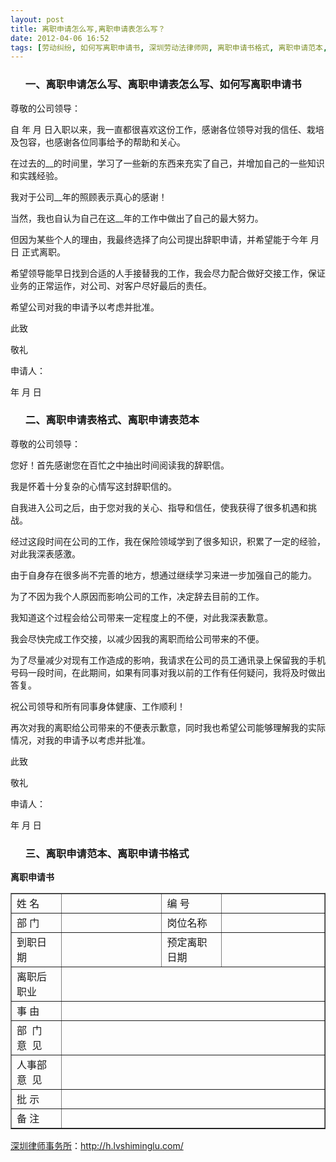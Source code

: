 ```yaml
---
layout: post
title: 离职申请怎么写,离职申请表怎么写？
date: 2012-04-06 16:52
tags: [劳动纠纷, 如何写离职申请书, 深圳劳动法律师网, 离职申请书格式, 离职申请范本, 离职申请表格式, 离职申请表范本]
---
```

<ol>
<h3>一、离职申请怎么写、离职申请表怎么写、如何写离职申请书</h3>
</ol>
尊敬的公司领导：

自 年 月 日入职以来，我一直都很喜欢这份工作，感谢各位领导对我的信任、栽培及包容，也感谢各位同事给予的帮助和关心。

在过去的__的时间里，学习了一些新的东西来充实了自己，并增加自己的一些知识和实践经验。

我对于公司__年的照顾表示真心的感谢！

当然，我也自认为自己在这__年的工作中做出了自己的最大努力。

但因为某些个人的理由，我最终选择了向公司提出辞职申请，并希望能于今年 月 日 正式离职。

希望领导能早日找到合适的人手接替我的工作，我会尽力配合做好交接工作，保证业务的正常运作，对公司、对客户尽好最后的责任。

希望公司对我的申请予以考虑并批准。

此致

敬礼

申请人：

年  月  日
<ol>
<h3>二、离职申请表格式、离职申请表范本</h3>
</ol>
尊敬的公司领导：

您好！首先感谢您在百忙之中抽出时间阅读我的辞职信。

我是怀着十分复杂的心情写这封辞职信的。

自我进入公司之后，由于您对我的关心、指导和信任，使我获得了很多机遇和挑战。

经过这段时间在公司的工作，我在保险领域学到了很多知识，积累了一定的经验，对此我深表感激。

由于自身存在很多尚不完善的地方，想通过继续学习来进一步加强自己的能力。

为了不因为我个人原因而影响公司的工作，决定辞去目前的工作。

我知道这个过程会给公司带来一定程度上的不便，对此我深表歉意。

我会尽快完成工作交接，以减少因我的离职而给公司带来的不便。

为了尽量减少对现有工作造成的影响，我请求在公司的员工通讯录上保留我的手机号码一段时间，在此期间，如果有同事对我以前的工作有任何疑问，我将及时做出答复。

祝公司领导和所有同事身体健康、工作顺利！

再次对我的离职给公司带来的不便表示歉意，同时我也希望公司能够理解我的实际情况，对我的申请予以考虑并批准。

此致

敬礼

申请人：

年 月 日
<ol>
<h3>三、离职申请范本、离职申请书格式</h3>
</ol>
<strong>离职申请书</strong><strong></strong>
<table border="1" cellspacing="0" cellpadding="0" width="100%">
<tbody>
<tr>
<td width="16%">姓 名</td>
<td width="32%"></td>
<td width="19%">编 号</td>
<td width="33%"></td>
</tr>
<tr>
<td width="16%">部 门</td>
<td width="32%"></td>
<td width="19%">岗位名称</td>
<td width="33%"></td>
</tr>
<tr>
<td width="16%">到职日期</td>
<td width="32%"></td>
<td width="19%">预定离职日期</td>
<td width="33%"></td>
</tr>
<tr>
<td width="16%">离职后职业</td>
<td colspan="3" width="84%"></td>
</tr>
<tr>
<td width="16%">事 由</td>
<td colspan="3" width="84%"></td>
</tr>
<tr>
<td width="16%">部  门
意  见</td>
<td colspan="3" width="84%"></td>
</tr>
<tr>
<td width="16%">人事部
意  见</td>
<td colspan="3" width="84%"></td>
</tr>
<tr>
<td width="16%">批 示</td>
<td colspan="3" width="84%"></td>
</tr>
<tr>
<td width="16%">备 注</td>
<td colspan="3" width="84%"></td>
</tr>
</tbody>
</table>


<a href="http://h.lvshiminglu.com/">深圳律师事务所</a>：<a href="http://h.lvshiminglu.com/">http://h.lvshiminglu.com/</a>

